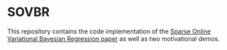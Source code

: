# SOVBR
This repository contains the code implementation of the [Sparse Online Variational Bayesian Regression paper](https://arxiv.org/pdf/2102.12261.pdf) as well as two motivational demos.
